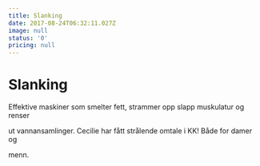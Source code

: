 ```yaml
---
title: Slanking
date: 2017-08-24T06:32:11.027Z
image: null
status: '0'
pricing: null
---
```

# Slanking

Effektive maskiner som smelter fett, strammer opp slapp muskulatur og renser

  ut vannansamlinger. Cecilie har fått strålende omtale i KK! Både for damer og

  menn.
